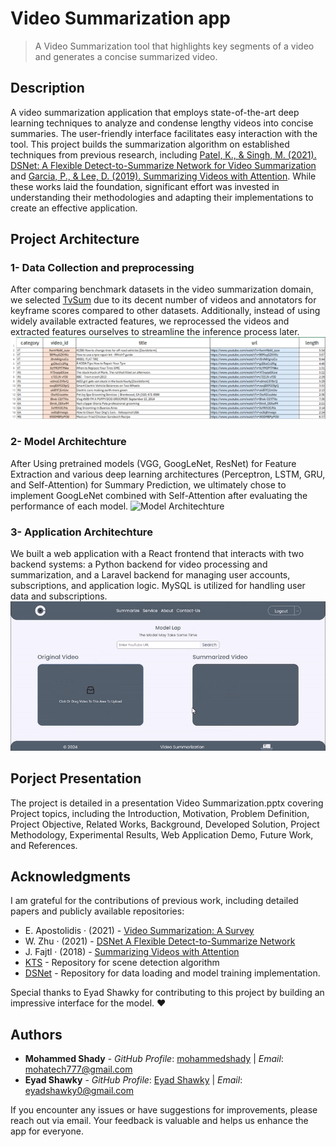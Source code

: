 # Video Summarization app

> A Video Summarization tool that highlights key segments of a video and generates a concise summarized video.

## Description

A video summarization application that employs state-of-the-art deep learning techniques to analyze and condense lengthy videos into concise summaries. The user-friendly interface facilitates easy interaction with the tool. This project builds the summarization algorithm on established techniques from previous research, including [Patel, K., & Singh, M. (2021). DSNet: A Flexible Detect-to-Summarize Network for Video Summarization](https://liplus.me/publication/dsnet/dsnet.pdf) and [Garcia, P., & Lee, D. (2019). Summarizing Videos with Attention](https://arxiv.org/pdf/1812.01969). While these works laid the foundation, significant effort was invested in understanding their methodologies and adapting their implementations to create an effective application.

## Project Architecture

### 1- Data Collection and preprocessing

After comparing benchmark datasets in the video summarization domain, we selected [TvSum](https://github.com/yalesong/tvsum) due to its decent number of videos and annotators for keyframe scores compared to other datasets. Additionally, instead of using widely available extracted features, we reprocessed the videos and extracted features ourselves to streamline the inference process later.
![Dataset Sample](assets/dataset.png "Dataset Sample")

### 2- Model Architechture

After Using pretrained models (VGG, GoogLeNet, ResNet) for Feature Extraction and various deep learning architectures (Perceptron, LSTM, GRU, and Self-Attention) for Summary Prediction, we ultimately chose to implement GoogLeNet combined with Self-Attention after evaluating the performance of each model.
![Model Architechture](assets/model.png "Model Architechture")

### 3- Application Architechture

We built a web application with a React frontend that interacts with two backend systems: a Python backend for video processing and summarization, and a Laravel backend for managing user accounts, subscriptions, and application logic. MySQL is utilized for handling user data and subscriptions.
![Application Interface](assets/app.gif "Application Interface")

## Porject Presentation

The project is detailed in a presentation Video Summarization.pptx covering Project topics, including the Introduction, Motivation, Problem Definition, Project Objective, Related Works, Background, Developed Solution, Project Methodology, Experimental Results, Web Application Demo, Future Work, and References.

## Acknowledgments

I am grateful for the contributions of previous work, including detailed papers and publicly available repositories:

- E. Apostolidis · (2021) - [Video Summarization: A Survey](https://arxiv.org/pdf/2101.06072)
- W. Zhu · (2021) - [DSNet A Flexible Detect-to-Summarize Network](https://liplus.me/publication/dsnet/dsnet.pdf)
- J. Fajtl · (2018) - [Summarizing Videos with Attention](https://arxiv.org/pdf/1812.01969)
- [KTS](https://github.com/pathak22/videoseg/tree/master/lib/kts) - Repository for scene detection algorithm
- [DSNet](https://github.com/li-plus/DSNet) - Repository for data loading and model training implementation.

Special thanks to Eyad Shawky for contributing to this project by building an impressive interface for the model. ❤

## Authors

- **Mohammed Shady** - _GitHub Profile_: [mohammedshady](https://github.com/mohammedshady) | _Email_: mohatech777@gmail.com
- **Eyad Shawky** - _GitHub Profile_: [Eyad Shawky](https://github.com/EyadShawky) | _Email_: eyadshawky0@gmail.com

If you encounter any issues or have suggestions for improvements, please reach out via email. Your feedback is valuable and helps us enhance the app for everyone.

